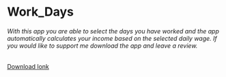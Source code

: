 # Work_Days

###### With this app you are able to select the days you have worked and the app automatically calculates your income based on the selected daily wage. If you would like to support me download the app and leave a review.

[Download lonk](https://play.google.com/store/apps/details?id=com.dimitriou.workdays "Google play")